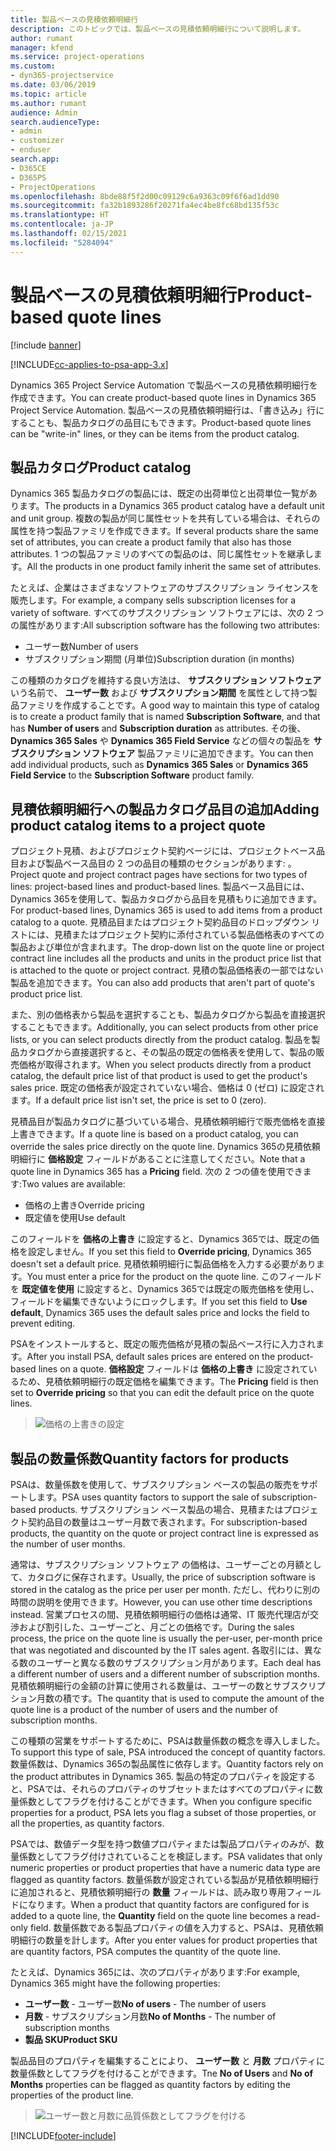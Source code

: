 ```yaml
---
title: 製品ベースの見積依頼明細行
description: このトピックでは、製品ベースの見積依頼明細行について説明します。
author: rumant
manager: kfend
ms.service: project-operations
ms.custom:
- dyn365-projectservice
ms.date: 03/06/2019
ms.topic: article
ms.author: rumant
audience: Admin
search.audienceType:
- admin
- customizer
- enduser
search.app:
- D365CE
- D365PS
- ProjectOperations
ms.openlocfilehash: 8bde88f5f2d00c09129c6a9363c09f6f6ad1dd90
ms.sourcegitcommit: fa32b1893286f20271fa4ec4be8fc68bd135f53c
ms.translationtype: HT
ms.contentlocale: ja-JP
ms.lasthandoff: 02/15/2021
ms.locfileid: "5284094"
---
```

# <a name="product-based-quote-lines"></a><span data-ttu-id="57ec7-103">製品ベースの見積依頼明細行</span><span class="sxs-lookup"><span data-stu-id="57ec7-103">Product-based quote lines</span></span>

[!include [banner](../includes/psa-now-project-operations.md)]

[!INCLUDE[cc-applies-to-psa-app-3.x](../includes/cc-applies-to-psa-app-3x.md)]


<span data-ttu-id="57ec7-104">Dynamics 365 Project Service Automation で製品ベースの見積依頼明細行を作成できます。</span><span class="sxs-lookup"><span data-stu-id="57ec7-104">You can create product-based quote lines in Dynamics 365 Project Service Automation.</span></span> <span data-ttu-id="57ec7-105">製品ベースの見積依頼明細行は、「書き込み」行にすることも、製品カタログの品目にもできます。</span><span class="sxs-lookup"><span data-stu-id="57ec7-105">Product-based quote lines can be "write-in" lines, or they can be items from the product catalog.</span></span>

## <a name="product-catalog"></a><span data-ttu-id="57ec7-106">製品カタログ</span><span class="sxs-lookup"><span data-stu-id="57ec7-106">Product catalog</span></span>

<span data-ttu-id="57ec7-107">Dynamics 365 製品カタログの製品には、既定の出荷単位と出荷単位一覧があります。</span><span class="sxs-lookup"><span data-stu-id="57ec7-107">The products in a Dynamics 365 product catalog have a default unit and unit group.</span></span> <span data-ttu-id="57ec7-108">複数の製品が同じ属性セットを共有している場合は、それらの属性を持つ製品ファミリを作成できます。</span><span class="sxs-lookup"><span data-stu-id="57ec7-108">If several products share the same set of attributes, you can create a product family that also has those attributes.</span></span> <span data-ttu-id="57ec7-109">1 つの製品ファミリのすべての製品のは、同じ属性セットを継承します。</span><span class="sxs-lookup"><span data-stu-id="57ec7-109">All the products in one product family inherit the same set of attributes.</span></span>

<span data-ttu-id="57ec7-110">たとえば、企業はさまざまなソフトウェアのサブスクリプション ライセンスを販売します。</span><span class="sxs-lookup"><span data-stu-id="57ec7-110">For example, a company sells subscription licenses for a variety of software.</span></span> <span data-ttu-id="57ec7-111">すべてのサブスクリプション ソフトウェアには、次の 2 つの属性があります:</span><span class="sxs-lookup"><span data-stu-id="57ec7-111">All subscription software has the following two attributes:</span></span>

- <span data-ttu-id="57ec7-112">ユーザー数</span><span class="sxs-lookup"><span data-stu-id="57ec7-112">Number of users</span></span> 
- <span data-ttu-id="57ec7-113">サブスクリプション期間 (月単位)</span><span class="sxs-lookup"><span data-stu-id="57ec7-113">Subscription duration (in months)</span></span>

<span data-ttu-id="57ec7-114">この種類のカタログを維持する良い方法は、 **サブスクリプション ソフトウェア** いう名前で、 **ユーザー数** および **サブスクリプション期間** を属性として持つ製品ファミリを作成することです。</span><span class="sxs-lookup"><span data-stu-id="57ec7-114">A good way to maintain this type of catalog is to create a product family that is named **Subscription Software**, and that has **Number of users** and **Subscription duration** as attributes.</span></span> <span data-ttu-id="57ec7-115">その後、 **Dynamics 365 Sales** や **Dynamics 365 Field Service** などの個々の製品を **サブスクリプション ソフトウェア** 製品ファミリに追加できます。</span><span class="sxs-lookup"><span data-stu-id="57ec7-115">You can then add individual products, such as **Dynamics 365 Sales** or **Dynamics 365 Field Service** to the **Subscription Software** product family.</span></span>

## <a name="adding-product-catalog-items-to-a-project-quote"></a><span data-ttu-id="57ec7-116">見積依頼明細行への製品カタログ品目の追加</span><span class="sxs-lookup"><span data-stu-id="57ec7-116">Adding product catalog items to a project quote</span></span>

<span data-ttu-id="57ec7-117">プロジェクト見積、およびプロジェクト契約ページには、プロジェクトベース品目および製品ベース品目の 2 つの品目の種類のセクションがあります: 。</span><span class="sxs-lookup"><span data-stu-id="57ec7-117">Project quote and project contract pages have sections for two types of lines: project-based lines and product-based lines.</span></span> <span data-ttu-id="57ec7-118">製品ベース品目には、Dynamics 365を使用して、製品カタログから品目を見積もりに追加できます。</span><span class="sxs-lookup"><span data-stu-id="57ec7-118">For product-based lines, Dynamics 365 is used to add items from a product catalog to a quote.</span></span> <span data-ttu-id="57ec7-119">見積品目またはプロジェクト契約品目のドロップダウン リストには、見積またはプロジェクト契約に添付されている製品価格表のすべての製品および単位が含まれます。</span><span class="sxs-lookup"><span data-stu-id="57ec7-119">The drop-down list on the quote line or project contract line includes all the products and units in the product price list that is attached to the quote or project contract.</span></span> <span data-ttu-id="57ec7-120">見積の製品価格表の一部ではない製品を追加できます。</span><span class="sxs-lookup"><span data-stu-id="57ec7-120">You can also add products that aren't part of quote's product price list.</span></span>

<span data-ttu-id="57ec7-121">また、別の価格表から製品を選択することも、製品カタログから製品を直接選択することもできます。</span><span class="sxs-lookup"><span data-stu-id="57ec7-121">Additionally, you can select products from other price lists, or you can select products directly from the product catalog.</span></span> <span data-ttu-id="57ec7-122">製品を製品カタログから直接選択すると、その製品の既定の価格表を使用して、製品の販売価格が取得されます。</span><span class="sxs-lookup"><span data-stu-id="57ec7-122">When you select products directly from a product catalog, the default price list of that product is used to get the product's sales price.</span></span> <span data-ttu-id="57ec7-123">既定の価格表が設定されていない場合、価格は 0 (ゼロ) に設定されます。</span><span class="sxs-lookup"><span data-stu-id="57ec7-123">If a default price list isn't set, the price is set to 0 (zero).</span></span>

<span data-ttu-id="57ec7-124">見積品目が製品カタログに基づいている場合、見積依頼明細行で販売価格を直接上書きできます。</span><span class="sxs-lookup"><span data-stu-id="57ec7-124">If a quote line is based on a product catalog, you can override the sales price directly on the quote line.</span></span> <span data-ttu-id="57ec7-125">Dynamics 365の見積依頼明細行に **価格設定** フィールドがあることに注意してください。</span><span class="sxs-lookup"><span data-stu-id="57ec7-125">Note that a quote line in Dynamics 365 has a **Pricing** field.</span></span> <span data-ttu-id="57ec7-126">次の 2 つの値を使用できます:</span><span class="sxs-lookup"><span data-stu-id="57ec7-126">Two values are available:</span></span>

- <span data-ttu-id="57ec7-127">価格の上書き</span><span class="sxs-lookup"><span data-stu-id="57ec7-127">Override pricing</span></span>  
- <span data-ttu-id="57ec7-128">既定値を使用</span><span class="sxs-lookup"><span data-stu-id="57ec7-128">Use default</span></span>

<span data-ttu-id="57ec7-129">このフィールドを **価格の上書き** に設定すると、Dynamics 365では、既定の価格を設定しません。</span><span class="sxs-lookup"><span data-stu-id="57ec7-129">If you set this field to **Override pricing**, Dynamics 365 doesn't set a default price.</span></span> <span data-ttu-id="57ec7-130">見積依頼明細行に製品価格を入力する必要があります。</span><span class="sxs-lookup"><span data-stu-id="57ec7-130">You must enter a price for the product on the quote line.</span></span> <span data-ttu-id="57ec7-131">このフィールドを **既定値を使用** に設定すると、Dynamics 365では既定の販売価格を使用し、フィールドを編集できないようにロックします。</span><span class="sxs-lookup"><span data-stu-id="57ec7-131">If you set this field to **Use default**, Dynamics 365 uses the default sales price and locks the field to prevent editing.</span></span>

<span data-ttu-id="57ec7-132">PSAをインストールすると、既定の販売価格が見積の製品ベース行に入力されます。</span><span class="sxs-lookup"><span data-stu-id="57ec7-132">After you install PSA, default sales prices are entered on the product-based lines on a quote.</span></span> <span data-ttu-id="57ec7-133">**価格設定** フィールドは **価格の上書き** に設定されているため、見積依頼明細行の既定価格を編集できます。</span><span class="sxs-lookup"><span data-stu-id="57ec7-133">The **Pricing** field is then set to **Override pricing** so that you can edit the default price on the quote lines.</span></span>

> ![価格の上書きの設定](media/basic-guide-10.png)
 
## <a name="quantity-factors-for-products"></a><span data-ttu-id="57ec7-135">製品の数量係数</span><span class="sxs-lookup"><span data-stu-id="57ec7-135">Quantity factors for products</span></span>

<span data-ttu-id="57ec7-136">PSAは、数量係数を使用して、サブスクリプション ベースの製品の販売をサポートします。</span><span class="sxs-lookup"><span data-stu-id="57ec7-136">PSA uses quantity factors to support the sale of subscription-based products.</span></span> <span data-ttu-id="57ec7-137">サブスクリプション ベース製品の場合、見積またはプロジェクト契約品目の数量はユーザー月数で表されます。</span><span class="sxs-lookup"><span data-stu-id="57ec7-137">For subscription-based products, the quantity on the quote or project contract line is expressed as the number of user months.</span></span>

<span data-ttu-id="57ec7-138">通常は、サブスクリプション ソフトウェア の価格は、ユーザーごとの月額として、カタログに保存されます。</span><span class="sxs-lookup"><span data-stu-id="57ec7-138">Usually, the price of subscription software is stored in the catalog as the price per user per month.</span></span> <span data-ttu-id="57ec7-139">ただし、代わりに別の時間の説明を使用できます。</span><span class="sxs-lookup"><span data-stu-id="57ec7-139">However, you can use other time descriptions instead.</span></span> <span data-ttu-id="57ec7-140">営業プロセスの間、見積依頼明細行の価格は通常、IT 販売代理店が交渉および割引した、ユーザーごと、月ごとの価格です。</span><span class="sxs-lookup"><span data-stu-id="57ec7-140">During the sales process, the price on the quote line is usually the per-user, per-month price that was negotiated and discounted by the IT sales agent.</span></span> <span data-ttu-id="57ec7-141">各取引には、異なる数のユーザーと異なる数のサブスクリプション月があります。</span><span class="sxs-lookup"><span data-stu-id="57ec7-141">Each deal has a different number of users and a different number of subscription months.</span></span> <span data-ttu-id="57ec7-142">見積依頼明細行の金額の計算に使用される数量は、ユーザーの数とサブスクリプション月数の積です。</span><span class="sxs-lookup"><span data-stu-id="57ec7-142">The quantity that is used to compute the amount of the quote line is a product of the number of users and the number of subscription months.</span></span>

<span data-ttu-id="57ec7-143">この種類の営業をサポートするために、PSAは数量係数の概念を導入しました。</span><span class="sxs-lookup"><span data-stu-id="57ec7-143">To support this type of sale, PSA introduced the concept of quantity factors.</span></span> <span data-ttu-id="57ec7-144">数量係数は、Dynamics 365の製品属性に依存します。</span><span class="sxs-lookup"><span data-stu-id="57ec7-144">Quantity factors rely on the product attributes in Dynamics 365.</span></span> <span data-ttu-id="57ec7-145">製品の特定のプロパティを設定すると、PSAでは、それらのプロパティのサブセットまたはすべてのプロパティに数量係数としてフラグを付けることができます。</span><span class="sxs-lookup"><span data-stu-id="57ec7-145">When you configure specific properties for a product, PSA lets you flag a subset of those properties, or all the properties, as quantity factors.</span></span>

<span data-ttu-id="57ec7-146">PSAでは、数値データ型を持つ数値プロパティまたは製品プロパティのみが、数量係数としてフラグ付けされていることを検証します。</span><span class="sxs-lookup"><span data-stu-id="57ec7-146">PSA validates that only numeric properties or product properties that have a numeric data type are flagged as quantity factors.</span></span> <span data-ttu-id="57ec7-147">数量係数が設定されている製品が見積依頼明細行に追加されると、見積依頼明細行の **数量** フィールドは、読み取り専用フィールドになります。</span><span class="sxs-lookup"><span data-stu-id="57ec7-147">When a product that quantity factors are configured for is added to a quote line, the **Quantity** field on the quote line becomes a read-only field.</span></span> <span data-ttu-id="57ec7-148">数量係数である製品プロパティの値を入力すると、PSAは、見積依頼明細行の数量を計します。</span><span class="sxs-lookup"><span data-stu-id="57ec7-148">After you enter values for product properties that are quantity factors, PSA computes the quantity of the quote line.</span></span>

<span data-ttu-id="57ec7-149">たとえば、Dynamics 365には、次のプロパティがあります:</span><span class="sxs-lookup"><span data-stu-id="57ec7-149">For example, Dynamics 365 might have the following properties:</span></span> 

- <span data-ttu-id="57ec7-150">**ユーザー数** - ユーザー数</span><span class="sxs-lookup"><span data-stu-id="57ec7-150">**No of users** - The number of users</span></span> 
- <span data-ttu-id="57ec7-151">**月数** - サブスクリプション月数</span><span class="sxs-lookup"><span data-stu-id="57ec7-151">**No of Months** - The number of subscription months</span></span>
- <span data-ttu-id="57ec7-152">**製品 SKU**</span><span class="sxs-lookup"><span data-stu-id="57ec7-152">**Product SKU**</span></span> 

<span data-ttu-id="57ec7-153">製品品目のプロパティを編集することにより、 **ユーザー数** と **月数** プロパティに数量係数としてフラグを付けることができます。</span><span class="sxs-lookup"><span data-stu-id="57ec7-153">Tne **No of Users** and **No of Months** properties can be flagged as quantity factors by editing the properties of the product line.</span></span> 

> ![ユーザー数と月数に品質係数としてフラグを付ける](media/basic-guide-11.png)
 


[!INCLUDE[footer-include](../includes/footer-banner.md)]